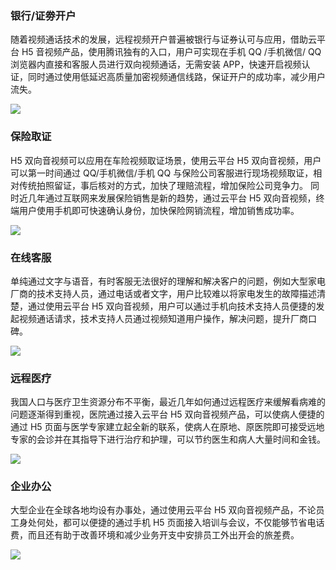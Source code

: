 ### 银行/证劵开户
随着视频通话技术的发展，远程视频开户普遍被银行与证券认可与应用，借助云平台 H5 音视频产品，使用腾讯独有的入口，用户可实现在手机 QQ /手机微信/ QQ 浏览器内直接和客服人员进行双向视频通话，无需安装 APP，快速开启视频认证，同时通过使用低延迟高质量加密视频通信线路，保证开户的成功率，减少用户流失。

![](http://imgcache.tce.fsphere.cn/image/mc.qcloudimg.com/static/img/6faa7ec8297e1aac5fa5c8df8adaed47/image.png)
### 保险取证
H5 双向音视频可以应用在车险视频取证场景，使用云平台 H5 双向音视频，用户可以第一时间通过 QQ/手机微信/手机 QQ 与保险公司客服进行现场视频取证，相对传统拍照留证，事后核对的方式，加快了理赔流程，增加保险公司竞争力。
同时近几年通过互联网来发展保险销售是新的趋势，通过云平台 H5 双向音视频，终端用户使用手机即可快速确认身份，加快保险网销流程，增加销售成功率。

![](http://imgcache.tce.fsphere.cn/image/mc.qcloudimg.com/static/img/8a0a2382ae987d219fcf24e3a7ccc74d/image.png)
### 在线客服
单纯通过文字与语音，有时客服无法很好的理解和解决客户的问题，例如大型家电厂商的技术支持人员，通过电话或者文字，用户比较难以将家电发生的故障描述清楚，通过使用云平台 H5 双向音视频，用户可以通过手机向技术支持人员便捷的发起视频通话请求，技术支持人员通过视频知道用户操作，解决问题，提升厂商口碑。

![](http://imgcache.tce.fsphere.cn/image/mc.qcloudimg.com/static/img/acb101a7c52fd750e88b8f8ff7752fbd/image.png)

### 远程医疗
我国人口与医疗卫生资源分布不平衡，最近几年如何通过远程医疗来缓解看病难的问题逐渐得到重视，医院通过接入云平台 H5 双向音视频产品，可以使病人便捷的通过 H5 页面与医学专家建立起全新的联系，使病人在原地、原医院即可接受远地专家的会诊并在其指导下进行治疗和护理，可以节约医生和病人大量时间和金钱。

![](http://imgcache.tce.fsphere.cn/image/mc.qcloudimg.com/static/img/b3876869e483858ddc6413e83a670f32/image.png)
### 企业办公
大型企业在全球各地均设有办事处，通过使用云平台 H5 双向音视频产品，不论员工身处何处，都可以便捷的通过手机 H5 页面接入培训与会议，不仅能够节省电话费，而且还有助于改善环境和减少业务开支中安排员工外出开会的旅差费。

![](http://imgcache.tce.fsphere.cn/image/mc.qcloudimg.com/static/img/723bd558554229f908c660e27d9cdf5e/image.png)
